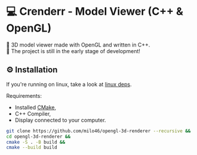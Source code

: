 # 💻 Crenderr - Model Viewer (C++ & OpenGL)

🔵 3D model viewer made with OpenGL and written in C++. \
🔴 The project is still in the early stage of development!

## ⚙️ Installation

If you're running on linux, take a look at [linux deps](./install-deps-linux.sh).

Requirements:
* Installed [CMake](https://cmake.org/download/),
* C++ Compiler,
* Display connected to your computer.

```bash
git clone https://github.com/milo46/opengl-3d-renderer --recursive &&
cd opengl-3d-renderer &&
cmake -S . -B build &&
cmake --build build
```
